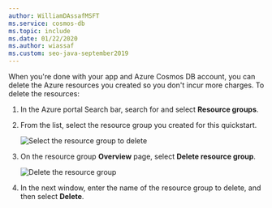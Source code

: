 ```yaml
---
author: WilliamDAssafMSFT
ms.service: cosmos-db
ms.topic: include
ms.date: 01/22/2020
ms.author: wiassaf
ms.custom: seo-java-september2019
---
```

When you're done with your app and Azure Cosmos DB account, you can delete the Azure resources you created so you don't incur more charges. To delete the resources:

1. In the Azure portal Search bar, search for and select **Resource groups**.

2. From the list, select the resource group you created for this quickstart.  

   ![Select the resource group to delete](./media/cosmos-db-delete-resource-group/delete-resources-select.png)

2. On the resource group **Overview** page, select **Delete resource group**.

   ![Delete the resource group](./media/cosmos-db-delete-resource-group/delete-resources.png)   

3. In the next window, enter the name of the resource group to delete, and then select **Delete**.


